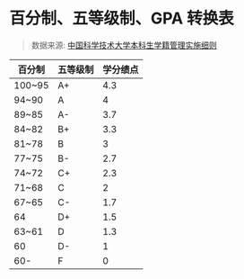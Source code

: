 # 百分制、五等级制、GPA 转换表

> 数据来源: [中国科学技术大学本科生学籍管理实施细则](https://xxgk.ustc.edu.cn/2017/1024/c13949a204980/page.htm)

|   百分制   |   五等级制   |   学分绩点   |
| ---------- | ------------ | ------------ |
| 100~95    | A+          | 4.3          |
| 94~90     | A            | 4            |
| 89~85     | A-          | 3.7          |
| 84~82     | B+          | 3.3          |
| 81~78     | B            | 3            |
| 77~75     | B-          | 2.7          |
| 74~72     | C+          | 2.3          |
| 71~68     | C            | 2            |
| 67~65     | C-          | 1.7          |
| 64         | D+          | 1.5          |
| 63~61     | D            | 1.3          |
| 60         | D-          | 1            |
| 60-        | F            | 0            |
